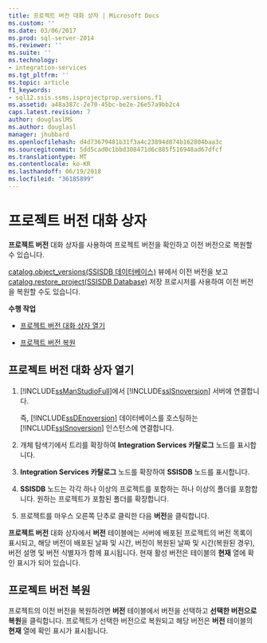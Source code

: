 ```yaml
---
title: 프로젝트 버전 대화 상자 | Microsoft Docs
ms.custom: ''
ms.date: 03/06/2017
ms.prod: sql-server-2014
ms.reviewer: ''
ms.suite: ''
ms.technology:
- integration-services
ms.tgt_pltfrm: ''
ms.topic: article
f1_keywords:
- sql12.ssis.ssms.isprojectprop.versions.f1
ms.assetid: a48a387c-2e70-45bc-be2e-26e57a9bb2c4
caps.latest.revision: 7
author: douglaslMS
ms.author: douglasl
manager: jhubbard
ms.openlocfilehash: d4d73679481b31f3a4c23894d874b162804baa3c
ms.sourcegitcommit: 5dd5cad0c1bbd308471d6c885f516948ad67dfcf
ms.translationtype: MT
ms.contentlocale: ko-KR
ms.lasthandoff: 06/19/2018
ms.locfileid: "36185899"
---
```

# <a name="project-versions-dialog-box"></a>프로젝트 버전 대화 상자
  **프로젝트 버전** 대화 상자를 사용하여 프로젝트 버전을 확인하고 이전 버전으로 복원할 수 있습니다.  
  
 [catalog.object_versions&#40;SSISDB 데이터베이스&#41;](/sql/integration-services/system-views/catalog-object-versions-ssisdb-database) 뷰에서 이전 버전을 보고 [catalog.restore_project&#40;SSISDB Database&#41;](/sql/integration-services/system-stored-procedures/catalog-restore-project-ssisdb-database) 저장 프로시저를 사용하여 이전 버전을 복원할 수도 있습니다.  
  
 **수행 작업**  
  
-   [프로젝트 버전 대화 상자 열기](#open_dialog)  
  
-   [프로젝트 버전 복원](#restore)  
  
##  <a name="open_dialog"></a> 프로젝트 버전 대화 상자 열기  
  
1.  [!INCLUDE[ssManStudioFull](../../includes/ssmanstudiofull-md.md)]에서 [!INCLUDE[ssISnoversion](../../../includes/ssisnoversion-md.md)] 서버에 연결합니다.  
  
     즉, [!INCLUDE[ssDEnoversion](../../includes/ssdenoversion-md.md)] 데이터베이스를 호스팅하는 [!INCLUDE[ssISnoversion](../../../includes/ssisnoversion-md.md)] 인스턴스에 연결합니다.  
  
2.  개체 탐색기에서 트리를 확장하여 **Integration Services 카탈로그** 노드를 표시합니다.  
  
3.  **Integration Services 카탈로그** 노드를 확장하여 **SSISDB** 노드를 표시합니다.  
  
4.  **SSISDB** 노드는 각각 하나 이상의 프로젝트를 포함하는 하나 이상의 폴더를 포함합니다. 원하는 프로젝트가 포함된 폴더를 확장합니다.  
  
5.  프로젝트를 마우스 오른쪽 단추로 클릭한 다음 **버전**을 클릭합니다.  
  
 **프로젝트 버전** 대화 상자에서 **버전** 테이블에는 서버에 배포된 프로젝트의 버전 목록이 표시되고, 해당 버전이 배포된 날짜 및 시간, 버전이 복원된 날짜 및 시간(복원된 경우), 버전 설명 및 버전 식별자가 함께 표시됩니다. 현재 활성 버전은 테이블의 **현재** 열에 확인 표시가 되어 있습니다.  
  
##  <a name="restore"></a> 프로젝트 버전 복원  
 프로젝트의 이전 버전을 복원하려면 **버전** 테이블에서 버전을 선택하고 **선택한 버전으로 복원**을 클릭합니다. 프로젝트가 선택한 버전으로 복원되고 해당 버전은 **버전** 테이블의 **현재** 열에 확인 표시가 표시됩니다.  
  
  
